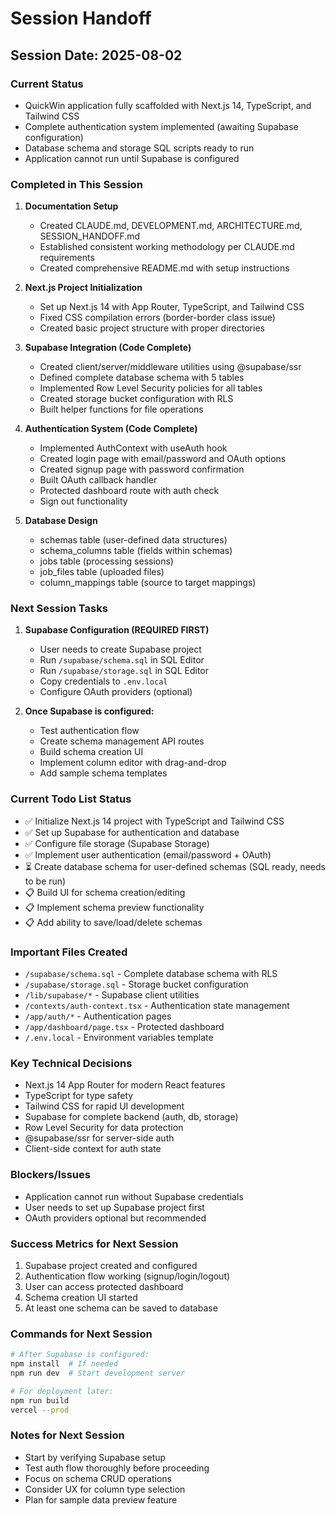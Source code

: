 # Session Handoff

## Session Date: 2025-08-02

### Current Status
- QuickWin application fully scaffolded with Next.js 14, TypeScript, and Tailwind CSS
- Complete authentication system implemented (awaiting Supabase configuration)
- Database schema and storage SQL scripts ready to run
- Application cannot run until Supabase is configured

### Completed in This Session
1. **Documentation Setup**
   - Created CLAUDE.md, DEVELOPMENT.md, ARCHITECTURE.md, SESSION_HANDOFF.md
   - Established consistent working methodology per CLAUDE.md requirements
   - Created comprehensive README.md with setup instructions

2. **Next.js Project Initialization**
   - Set up Next.js 14 with App Router, TypeScript, and Tailwind CSS
   - Fixed CSS compilation errors (border-border class issue)
   - Created basic project structure with proper directories

3. **Supabase Integration (Code Complete)**
   - Created client/server/middleware utilities using @supabase/ssr
   - Defined complete database schema with 5 tables
   - Implemented Row Level Security policies for all tables
   - Created storage bucket configuration with RLS
   - Built helper functions for file operations

4. **Authentication System (Code Complete)**
   - Implemented AuthContext with useAuth hook
   - Created login page with email/password and OAuth options
   - Created signup page with password confirmation
   - Built OAuth callback handler
   - Protected dashboard route with auth check
   - Sign out functionality

5. **Database Design**
   - schemas table (user-defined data structures)
   - schema_columns table (fields within schemas)
   - jobs table (processing sessions)
   - job_files table (uploaded files)
   - column_mappings table (source to target mappings)

### Next Session Tasks
1. **Supabase Configuration (REQUIRED FIRST)**
   - User needs to create Supabase project
   - Run `/supabase/schema.sql` in SQL Editor
   - Run `/supabase/storage.sql` in SQL Editor  
   - Copy credentials to `.env.local`
   - Configure OAuth providers (optional)

2. **Once Supabase is configured:**
   - Test authentication flow
   - Create schema management API routes
   - Build schema creation UI
   - Implement column editor with drag-and-drop
   - Add sample schema templates

### Current Todo List Status
- ✅ Initialize Next.js 14 project with TypeScript and Tailwind CSS
- ✅ Set up Supabase for authentication and database
- ✅ Configure file storage (Supabase Storage)
- ✅ Implement user authentication (email/password + OAuth)
- ⏳ Create database schema for user-defined schemas (SQL ready, needs to be run)
- 📋 Build UI for schema creation/editing
- 📋 Implement schema preview functionality
- 📋 Add ability to save/load/delete schemas

### Important Files Created
- `/supabase/schema.sql` - Complete database schema with RLS
- `/supabase/storage.sql` - Storage bucket configuration
- `/lib/supabase/*` - Supabase client utilities
- `/contexts/auth-context.tsx` - Authentication state management
- `/app/auth/*` - Authentication pages
- `/app/dashboard/page.tsx` - Protected dashboard
- `/.env.local` - Environment variables template

### Key Technical Decisions
- Next.js 14 App Router for modern React features
- TypeScript for type safety
- Tailwind CSS for rapid UI development
- Supabase for complete backend (auth, db, storage)
- Row Level Security for data protection
- @supabase/ssr for server-side auth
- Client-side context for auth state

### Blockers/Issues
- Application cannot run without Supabase credentials
- User needs to set up Supabase project first
- OAuth providers optional but recommended

### Success Metrics for Next Session
1. Supabase project created and configured
2. Authentication flow working (signup/login/logout)
3. User can access protected dashboard
4. Schema creation UI started
5. At least one schema can be saved to database

### Commands for Next Session
```bash
# After Supabase is configured:
npm install  # If needed
npm run dev  # Start development server

# For deployment later:
npm run build
vercel --prod
```

### Notes for Next Session
- Start by verifying Supabase setup
- Test auth flow thoroughly before proceeding
- Focus on schema CRUD operations
- Consider UX for column type selection
- Plan for sample data preview feature